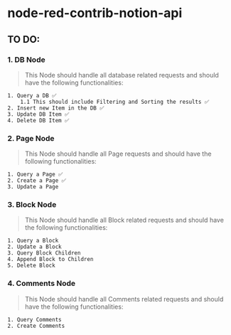 # node-red-contrib-notion-api

## TO DO:

### 1. DB Node

>This Node should handle all database related requests and should have the following functionalities:

    1. Query a DB ✅
        1.1 This should include Filtering and Sorting the results ✅
    2. Insert new Item in the DB ✅
    3. Update DB Item ✅
    4. Delete DB Item ✅

### 2. Page Node

> This Node should handle all Page requests and should have the following functionalities:

    1. Query a Page ✅
    2. Create a Page ✅
    3. Update a Page

### 3. Block Node

> This Node should handle all Block related requests and should have the following functionalities:

    1. Query a Block
    2. Update a Block
    3. Query Block Children
    4. Append Block to Children
    5. Delete Block

### 4. Comments Node

> This Node should handle all Comments related requests and should have the following functionalities:

    1. Query Comments
    2. Create Comments